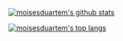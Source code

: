 [![moisesduartem's github stats](https://github-readme-stats.vercel.app/api?username=renandamasceno&theme=vue&show_icons=true)](https://github.com/anuraghazra/github-readme-stats)


[![moisesduartem's top langs](https://github-readme-stats.vercel.app/api/top-langs/?username=renandamasceno&theme=vue&layout=compact&show_icons=true)](https://github.com/anuraghazra/github-readme-stats)
